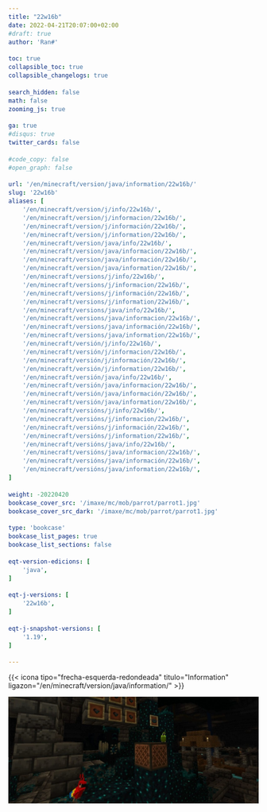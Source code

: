 ```yaml
---
title: "22w16b"
date: 2022-04-21T20:07:00+02:00
#draft: true
author: 'Ran#'

toc: true
collapsible_toc: true
collapsible_changelogs: true

search_hidden: false
math: false
zooming_js: true

ga: true
#disqus: true
twitter_cards: false

#code_copy: false
#open_graph: false

url: '/en/minecraft/version/java/information/22w16b/'
slug: '22w16b'
aliases: [
    '/en/minecraft/version/j/info/22w16b/',
    '/en/minecraft/version/j/informacion/22w16b/',
    '/en/minecraft/version/j/información/22w16b/',
    '/en/minecraft/version/j/information/22w16b/',
    '/en/minecraft/version/java/info/22w16b/',
    '/en/minecraft/version/java/informacion/22w16b/',
    '/en/minecraft/version/java/información/22w16b/',
    '/en/minecraft/version/java/information/22w16b/',
    '/en/minecraft/versions/j/info/22w16b/',
    '/en/minecraft/versions/j/informacion/22w16b/',
    '/en/minecraft/versions/j/información/22w16b/',
    '/en/minecraft/versions/j/information/22w16b/',
    '/en/minecraft/versions/java/info/22w16b/',
    '/en/minecraft/versions/java/informacion/22w16b/',
    '/en/minecraft/versions/java/información/22w16b/',
    '/en/minecraft/versions/java/information/22w16b/',
    '/en/minecraft/versión/j/info/22w16b/',
    '/en/minecraft/versión/j/informacion/22w16b/',
    '/en/minecraft/versión/j/información/22w16b/',
    '/en/minecraft/versión/j/information/22w16b/',
    '/en/minecraft/versión/java/info/22w16b/',
    '/en/minecraft/versión/java/informacion/22w16b/',
    '/en/minecraft/versión/java/información/22w16b/',
    '/en/minecraft/versión/java/information/22w16b/',
    '/en/minecraft/versións/j/info/22w16b/',
    '/en/minecraft/versións/j/informacion/22w16b/',
    '/en/minecraft/versións/j/información/22w16b/',
    '/en/minecraft/versións/j/information/22w16b/',
    '/en/minecraft/versións/java/info/22w16b/',
    '/en/minecraft/versións/java/informacion/22w16b/',
    '/en/minecraft/versións/java/información/22w16b/',
    '/en/minecraft/versións/java/information/22w16b/',
]

weight: -20220420
bookcase_cover_src: '/imaxe/mc/mob/parrot/parrot1.jpg'
bookcase_cover_src_dark: '/imaxe/mc/mob/parrot/parrot1.jpg'

type: 'bookcase'
bookcase_list_pages: true
bookcase_list_sections: false

eqt-version-edicions: [
    'java',
]

eqt-j-versions: [
    '22w16b',
]

eqt-j-snapshot-versions: [
    '1.19',
]

---
```


{{< icona tipo="frecha-esquerda-redondeada" titulo="Information" ligazon="/en/minecraft/version/java/information/" >}}

<img title="22w16a" alt="22w16a" src="/imaxe/mc/mob/parrot/parrot1.jpg">
